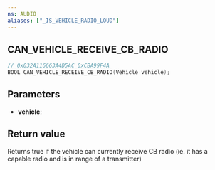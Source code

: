 ```yaml
---
ns: AUDIO
aliases: ["_IS_VEHICLE_RADIO_LOUD"]
---
```

## CAN_VEHICLE_RECEIVE_CB_RADIO

```c
// 0x032A116663A4D5AC 0xCBA99F4A
BOOL CAN_VEHICLE_RECEIVE_CB_RADIO(Vehicle vehicle);
```

## Parameters
* **vehicle**:

## Return value
Returns true if the vehicle can currently receive CB radio (ie. it has a capable radio and is in range of a transmitter)

